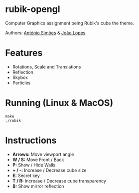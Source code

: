 # rubik-opengl

Computer Graphics assignment being Rubik's cube the theme.

Authors: [António Simões](https://github.com/amsimoes) & [João Lopes](https://github.com/jllopes)

# Features

* Rotations, Scale and Translations
* Reflection
* Skybox
* Particles

# Running (Linux & MacOS)

```
make
./rubik
```

# Instructions

* **Arrows:** Move viewport angle
* **W / S:** Move Front / Back
* **P:** Show / Hide Walls
* **\+ / \-:** Increase / Decrease cube size
* **E:** Secret key
* **T / R:** Increase / Decrease cube transparency
* **B:** Show mirror reflection
